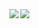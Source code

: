 <a href="https://github.com/anuraghazra/github-readme-stats">
  <img align="left" src="https://github-readme-stats.vercel.app/api?username=pontsuyo&count_private=true&show_icons=true" />
</a>

<a href="https://github.com/anuraghazra/github-readme-stats">
  <img align="left" src="https://github-readme-stats.vercel.app/api/top-langs/?username=pontsuyo&count_private=true&layout=compact" />
</a>
